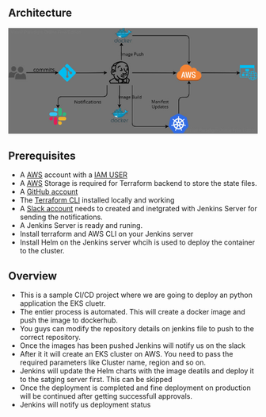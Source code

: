 ## Architecture

![Infrastructure Architecture](./arch.jpg)

## Prerequisites
- A [AWS](https://aws.amazon.com/) account with a [IAM USER](https://aws.amazon.com/iam/)
- A [AWS](https://aws.amazon.com/) Storage is required for Terraform backend to store the state files.
- A [GitHub account](https://github.com/) 
- The [Terraform CLI](https://releases.hashicorp.com/terraform) installed locally and working
- A [Slack account](https://slack.com/) needs to created and inetgrated with Jenkins Server for sending the notifications.
- A  Jenkins Server is ready and runing.
- Install terraform and AWS CLI on your Jenkins server
- Install Helm on the Jenkins server whcih is used to deploy the container to the cluster.
## Overview
- This is a sample CI/CD project where we are going to deploy an python application the EKS cluetr. 
- The entier process is automated. This will create a docker image and push the image to dockerhub. 
- You guys can modify the repository details on jenkins file to push to the correct repository.
- Once the images has been pushed Jenkins will notify us on the slack
- After it it will create an EKS cluster on AWS. You need to pass the required parameters like Cluster name, region and so on.
- Jenkins will update the Helm charts with the image deatils and deploy it to the satging server first. This can be skipped
- Once the deployment is completed and fine deployment on production will be continued after getting successfull approvals.
- Jenkins will notify us deployment status
